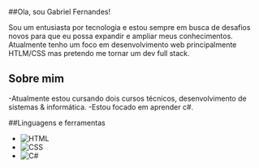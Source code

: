 ##Ola, sou Gabriel Fernandes!

Sou um entusiasta por tecnologia e estou sempre em busca de desafios novos para que eu possa expandir e ampliar meus conhecimentos.
Atualmente tenho um foco em desenvolvimento web principalmente HTLM/CSS mas pretendo me tornar um dev full stack.

## Sobre mim

-Atualmente estou cursando dois cursos técnicos, desenvolvimento de sistemas & informática.
-Estou focado em aprender c#.

##Linguagens e ferramentas

- ![HTML](https://img.shields.io/badge/-HTML-red)
- ![CSS](https://img.shields.io/badge/-CSS-blue)
- ![C#](https://img.shields.io/badge/-C%23-239120?style=flat&logo=csharp&logoColor=white)
